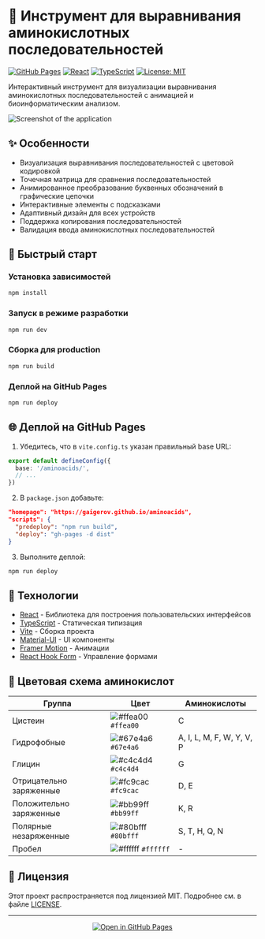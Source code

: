 # 🧬 Инструмент для выравнивания аминокислотных последовательностей

[![GitHub Pages](https://img.shields.io/badge/GitHub%20Pages-Live-brightgreen)](https://gaigerov.github.io/aminoacids)
[![React](https://img.shields.io/badge/React-18.2-blue)](https://reactjs.org/)
[![TypeScript](https://img.shields.io/badge/TypeScript-5.0-blue)](https://www.typescriptlang.org/)
[![License: MIT](https://img.shields.io/badge/License-MIT-yellow.svg)](https://opensource.org/licenses/MIT)

Интерактивный инструмент для визуализации выравнивания аминокислотных последовательностей с анимацией и биоинформатическим анализом.

![Screenshot of the application](https://raw.githubusercontent.com/gaigerov/aminoacids/main/public/screenshot.png)

## ✨ Особенности

- Визуализация выравнивания последовательностей с цветовой кодировкой
- Точечная матрица для сравнения последовательностей
- Анимированное преобразование буквенных обозначений в графические цепочки
- Интерактивные элементы с подсказками
- Адаптивный дизайн для всех устройств
- Поддержка копирования последовательностей
- Валидация ввода аминокислотных последовательностей

## 🚀 Быстрый старт

### Установка зависимостей
```bash
npm install
```

### Запуск в режиме разработки
```bash
npm run dev
```

### Сборка для production
```bash
npm run build
```

### Деплой на GitHub Pages
```bash
npm run deploy
```

## 🌐 Деплой на GitHub Pages

1. Убедитесь, что в `vite.config.ts` указан правильный base URL:
```ts
export default defineConfig({
  base: '/aminoacids/',
  // ...
})
```

2. В `package.json` добавьте:
```json
"homepage": "https://gaigerov.github.io/aminoacids",
"scripts": {
  "predeploy": "npm run build",
  "deploy": "gh-pages -d dist"
}
```

3. Выполните деплой:
```bash
npm run deploy
```

## 🧪 Технологии

- [React](https://reactjs.org/) - Библиотека для построения пользовательских интерфейсов
- [TypeScript](https://www.typescriptlang.org/) - Статическая типизация
- [Vite](https://vitejs.dev/) - Сборка проекта
- [Material-UI](https://mui.com/) - UI компоненты
- [Framer Motion](https://www.framer.com/motion/) - Анимации
- [React Hook Form](https://react-hook-form.com/) - Управление формами

## 🧬 Цветовая схема аминокислот

| Группа | Цвет | Аминокислоты |
|--------|------|--------------|
| Цистеин | ![#ffea00](https://img.shields.io/badge/-%23ffea00-ffea00) `#ffea00` | C |
| Гидрофобные | ![#67e4a6](https://img.shields.io/badge/-%2367e4a6-67e4a6) `#67e4a6` | A, I, L, M, F, W, Y, V, P |
| Глицин | ![#c4c4d4](https://img.shields.io/badge/-%23c4c4d4-c4c4d4) `#c4c4d4` | G |
| Отрицательно заряженные | ![#fc9cac](https://img.shields.io/badge/-%23fc9cac-fc9cac) `#fc9cac` | D, E |
| Положительно заряженные | ![#bb99ff](https://img.shields.io/badge/-%23bb99ff-bb99ff) `#bb99ff` | K, R |
| Полярные незаряженные | ![#80bfff](https://img.shields.io/badge/-%2380bfff-80bfff) `#80bfff` | S, T, H, Q, N |
| Пробел | ![#ffffff](https://img.shields.io/badge/-%23ffffff-ffffff) `#ffffff` | - |

## 📄 Лицензия

Этот проект распространяется под лицензией MIT. Подробнее см. в файле [LICENSE](LICENSE).

---

<div align="center">
  <a href="https://gaigerov.github.io/aminoacids">
    <img src="https://img.shields.io/badge/Open%20in%20GitHub%20Pages-181717?style=for-the-badge&logo=github" alt="Open in GitHub Pages">
  </a>
</div>
